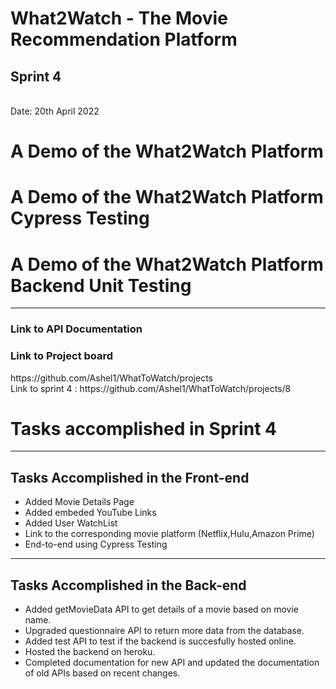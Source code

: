 <h1>What2Watch - The Movie Recommendation Platform</h1>
<h2>Sprint 4</h2> <br>
Date: 20th April 2022


<h1>A Demo of the What2Watch Platform</h1>

<h1>A Demo of the What2Watch Platform Cypress Testing</h1>


<h1>A Demo of the What2Watch Platform Backend Unit Testing</h1>

<hr>
<h3>Link to API Documentation</h3>
<h3>Link to Project board</h3>
https://github.com/Ashel1/WhatToWatch/projects
<br>
Link to sprint 4 : https://github.com/Ashel1/WhatToWatch/projects/8
<br>
<h1>Tasks accomplished in Sprint 4</h1>

<hr>

<h2>Tasks Accomplished in the Front-end</h2>

- Added Movie Details Page
- Added embeded YouTube Links
- Added User WatchList
- Link to the corresponding movie platform (Netflix,Hulu,Amazon Prime)
- End-to-end using Cypress Testing

<hr>
<h2>Tasks Accomplished in the Back-end</h2>

- Added getMovieData API to get details of a movie based on movie name.
- Upgraded questionnaire API to return more data from the database.
- Added test API to test if the backend is succesfully hosted online.
- Hosted the backend on heroku. 
- Completed documentation for new API and updated the documentation of old APIs based on recent changes. 
